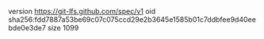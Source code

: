 version https://git-lfs.github.com/spec/v1
oid sha256:fdd7887a53be69c07c075ccd29e2b3645e1585b01c7ddbfee9d40eebde0e3de7
size 1099
